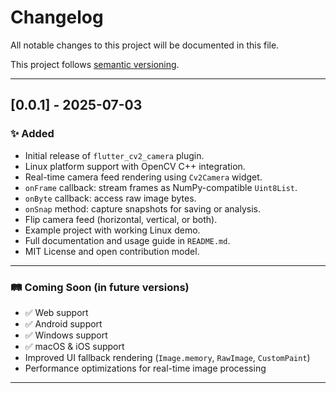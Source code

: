 # Changelog

All notable changes to this project will be documented in this file.

This project follows [semantic versioning](https://semver.org/).

---

## [0.0.1] - 2025-07-03

### ✨ Added
- Initial release of `flutter_cv2_camera` plugin.
- Linux platform support with OpenCV C++ integration.
- Real-time camera feed rendering using `Cv2Camera` widget.
- `onFrame` callback: stream frames as NumPy-compatible `Uint8List`.
- `onByte` callback: access raw image bytes.
- `onSnap` method: capture snapshots for saving or analysis.
- Flip camera feed (horizontal, vertical, or both).
- Example project with working Linux demo.
- Full documentation and usage guide in `README.md`.
- MIT License and open contribution model.

---

### 🛤 Coming Soon (in future versions)
- ✅ Web support
- ✅ Android support
- ✅ Windows support
- ✅ macOS & iOS support
- Improved UI fallback rendering (`Image.memory`, `RawImage`, `CustomPaint`)
- Performance optimizations for real-time image processing

---

